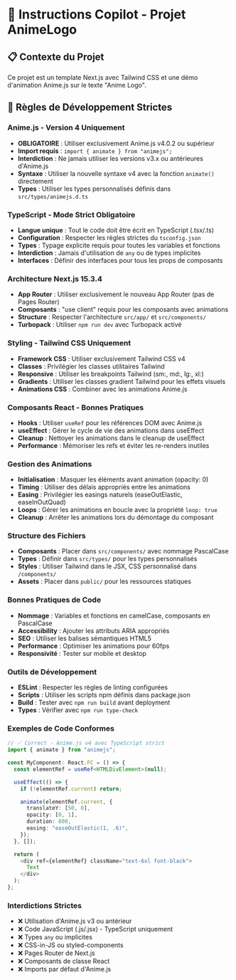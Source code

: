 <!-- Use this file to provide workspace-specific custom instructions to Copilot. For more details, visit https://code.visualstudio.com/docs/copilot/copilot-customization#_use-a-githubcopilotinstructionsmd-file -->

# 🎯 Instructions Copilot - Projet AnimeLogo

## 📋 Contexte du Projet

Ce projet est un template Next.js avec Tailwind CSS et une démo d'animation Anime.js sur le texte "Anime Logo".

## 🔧 Règles de Développement Strictes

### Anime.js - Version 4 Uniquement

- **OBLIGATOIRE** : Utiliser exclusivement Anime.js v4.0.2 ou supérieur
- **Import requis** : `import { animate } from "animejs";`
- **Interdiction** : Ne jamais utiliser les versions v3.x ou antérieures d'Anime.js
- **Syntaxe** : Utiliser la nouvelle syntaxe v4 avec la fonction `animate()` directement
- **Types** : Utiliser les types personnalisés définis dans `src/types/animejs.d.ts`

### TypeScript - Mode Strict Obligatoire

- **Langue unique** : Tout le code doit être écrit en TypeScript (.tsx/.ts)
- **Configuration** : Respecter les règles strictes du `tsconfig.json`
- **Types** : Typage explicite requis pour toutes les variables et fonctions
- **Interdiction** : Jamais d'utilisation de `any` ou de types implicites
- **Interfaces** : Définir des interfaces pour tous les props de composants

### Architecture Next.js 15.3.4

- **App Router** : Utiliser exclusivement le nouveau App Router (pas de Pages Router)
- **Composants** : "use client" requis pour les composants avec animations
- **Structure** : Respecter l'architecture `src/app/` et `src/components/`
- **Turbopack** : Utiliser `npm run dev` avec Turbopack activé

### Styling - Tailwind CSS Uniquement

- **Framework CSS** : Utiliser exclusivement Tailwind CSS v4
- **Classes** : Privilégier les classes utilitaires Tailwind
- **Responsive** : Utiliser les breakpoints Tailwind (sm:, md:, lg:, xl:)
- **Gradients** : Utiliser les classes gradient Tailwind pour les effets visuels
- **Animations CSS** : Combiner avec les animations Anime.js

### Composants React - Bonnes Pratiques

- **Hooks** : Utiliser `useRef` pour les références DOM avec Anime.js
- **useEffect** : Gérer le cycle de vie des animations dans useEffect
- **Cleanup** : Nettoyer les animations dans le cleanup de useEffect
- **Performance** : Mémoriser les refs et éviter les re-renders inutiles

### Gestion des Animations

- **Initialisation** : Masquer les éléments avant animation (opacity: 0)
- **Timing** : Utiliser des délais appropriés entre les animations
- **Easing** : Privilégier les easings naturels (easeOutElastic, easeInOutQuad)
- **Loops** : Gérer les animations en boucle avec la propriété `loop: true`
- **Cleanup** : Arrêter les animations lors du démontage du composant

### Structure des Fichiers

- **Composants** : Placer dans `src/components/` avec nommage PascalCase
- **Types** : Définir dans `src/types/` pour les types personnalisés
- **Styles** : Utiliser Tailwind dans le JSX, CSS personnalisé dans `/components/`
- **Assets** : Placer dans `public/` pour les ressources statiques

### Bonnes Pratiques de Code

- **Nommage** : Variables et fonctions en camelCase, composants en PascalCase
- **Accessibility** : Ajouter les attributs ARIA appropriés
- **SEO** : Utiliser les balises sémantiques HTML5
- **Performance** : Optimiser les animations pour 60fps
- **Responsivité** : Tester sur mobile et desktop

### Outils de Développement

- **ESLint** : Respecter les règles de linting configurées
- **Scripts** : Utiliser les scripts npm définis dans package.json
- **Build** : Tester avec `npm run build` avant deployment
- **Types** : Vérifier avec `npm run type-check`

### Exemples de Code Conformes

```typescript
// ✅ Correct - Anime.js v4 avec TypeScript strict
import { animate } from "animejs";

const MyComponent: React.FC = () => {
  const elementRef = useRef<HTMLDivElement>(null);

  useEffect(() => {
    if (!elementRef.current) return;

    animate(elementRef.current, {
      translateY: [50, 0],
      opacity: [0, 1],
      duration: 800,
      easing: "easeOutElastic(1, .6)",
    });
  }, []);

  return (
    <div ref={elementRef} className="text-6xl font-black">
      Text
    </div>
  );
};
```

### Interdictions Strictes

- ❌ Utilisation d'Anime.js v3 ou antérieur
- ❌ Code JavaScript (.js/.jsx) - TypeScript uniquement
- ❌ Types `any` ou implicites
- ❌ CSS-in-JS ou styled-components
- ❌ Pages Router de Next.js
- ❌ Composants de classe React
- ❌ Imports par défaut d'Anime.js

